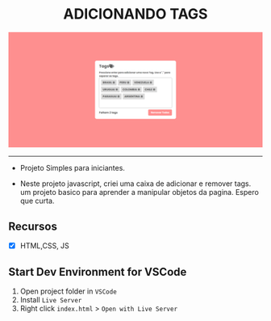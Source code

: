 <h1 align="center">ADICIONANDO TAGS</h1>

![Design preview ADICIONANDO TAGS ](/Adicionando-tags/DESIGN/preview.png)

<hr>

- Projeto Simples para iniciantes.

- Neste projeto javascript, criei uma caixa de adicionar e remover tags. um projeto basico para aprender a manipular objetos da pagina. Espero que curta.

## Recursos

- [x] HTML,CSS, JS

## Start Dev Environment for VSCode

1. Open project folder in `VSCode`
2. Install `Live Server`
3. Right click `index.html` > `Open with Live Server`